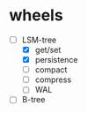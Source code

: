 # wheels

- [ ] LSM-tree
    - [x] get/set
    - [x] persistence
    - [ ] compact
    - [ ] compress
    - [ ] WAL
- [ ] B-tree

